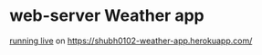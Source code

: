 # web-server Weather app

[running live](https://shubh0102-weather-app.herokuapp.com/) on https://shubh0102-weather-app.herokuapp.com/
